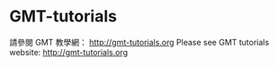 # GMT-tutorials
請參閱 GMT 教學網： http://gmt-tutorials.org 
Please see GMT tutorials website: http://gmt-tutorials.org 
